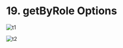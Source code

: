 # 19. getByRole Options

![t1](https://github.com/kiranbansode/learn-react-testing/assets/50626798/874c3931-9bb8-421a-b9d5-33c7b134f397)

![t2](https://github.com/kiranbansode/learn-react-testing/assets/50626798/0a6fad58-db58-47f9-a7ae-b4e7e22feb04)
